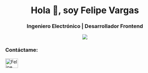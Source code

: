 <h1 align="center">Hola 👋, soy Felipe Vargas</h1>
<h3 align="center"> Ingeniero Electrónico | Desarrollador Frontend</h3>
<div align="center">
<img src="https://user-images.githubusercontent.com/83327665/117597684-184b9180-b114-11eb-9ef5-68ac0c7c0edc.jpg" >
  </div>
 

<h3>Contáctame:</h3>
  
  <a href="#" target="blank">
    <img src="https://cdn.jsdelivr.net/npm/simple-icons@3.0.1/icons/linkedin.svg" alt="Felipe" height="30" width="40" />
  </a>
</p>

